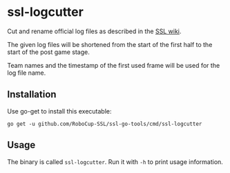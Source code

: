 # ssl-logcutter

Cut and rename official log files as described in the [SSL wiki](http://wiki.robocup.org/Small_Size_League/Game_Logs).

The given log files will be shortened from the start of the first half to the start of the post game stage.

Team names and the timestamp of the first used frame will be used for the log file name.

## Installation

Use go-get to install this executable:

```
go get -u github.com/RoboCup-SSL/ssl-go-tools/cmd/ssl-logcutter
```

## Usage

The binary is called `ssl-logcutter`.
Run it with `-h` to print usage information.